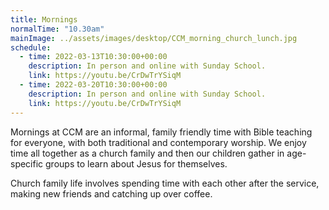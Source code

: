 ```yaml
---
title: Mornings
normalTime: "10.30am"
mainImage: ../assets/images/desktop/CCM_morning_church_lunch.jpg
schedule:
  - time: 2022-03-13T10:30:00+00:00
    description: In person and online with Sunday School.
    link: https://youtu.be/CrDwTrYSiqM
  - time: 2022-03-20T10:30:00+00:00
    description: In person and online with Sunday School.
    link: https://youtu.be/CrDwTrYSiqM
---
```

Mornings at CCM are an informal, family friendly time with Bible teaching for everyone, with both traditional and contemporary worship. We enjoy time all together as a church family and then our children gather in age-specific groups to learn about Jesus for themselves.

Church family life involves spending time with each other after the service, making new friends and catching up over coffee.
